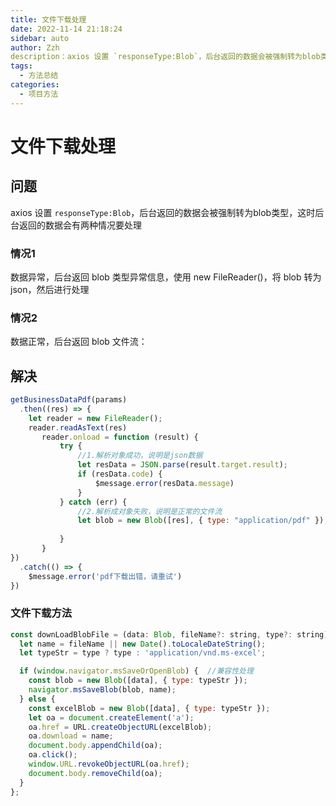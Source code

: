 ```yaml
---
title: 文件下载处理
date: 2022-11-14 21:18:24
sidebar: auto
author: Zzh
description：axios 设置 `responseType:Blob`，后台返回的数据会被强制转为blob类型，这时后台返回的数据会有两种情况要处理
tags:
  - 方法总结
categories:
  - 项目方法
---
```


# 文件下载处理

## 问题

axios 设置 `responseType:Blob`，后台返回的数据会被强制转为blob类型，这时后台返回的数据会有两种情况要处理

### 情况1

数据异常，后台返回 blob 类型异常信息，使用 new FileReader()，将 blob 转为 json，然后进行处理

### 情况2

数据正常，后台返回 blob 文件流：

## 解决

```javascript
getBusinessDataPdf(params)
  .then((res) => {  
    let reader = new FileReader();  
    reader.readAsText(res)  
       reader.onload = function (result) {  
           try {  
               //1.解析对象成功，说明是json数据 
               let resData = JSON.parse(result.target.result);  
               if (resData.code) {  
                   $message.error(resData.message)    
               }  
           } catch (err) {  
               //2.解析成对象失败，说明是正常的文件流  
               let blob = new Blob([res], { type: "application/pdf" });  
               
           }  
       }  
})
  .catch(() => {  
    $message.error('pdf下载出错，请重试')    
})
```

### 文件下载方法

```javascript
const downLoadBlobFile = (data: Blob, fileName?: string, type?: string) => { 		//type为Mime类型
  let name = fileName || new Date().toLocaleDateString();
  let typeStr = type ? type : 'application/vnd.ms-excel';

  if (window.navigator.msSaveOrOpenBlob) {  //兼容性处理
    const blob = new Blob([data], { type: typeStr });
    navigator.msSaveBlob(blob, name);
  } else {
    const excelBlob = new Blob([data], { type: typeStr });
    let oa = document.createElement('a');
    oa.href = URL.createObjectURL(excelBlob);
    oa.download = name;
    document.body.appendChild(oa);
    oa.click();
    window.URL.revokeObjectURL(oa.href);
    document.body.removeChild(oa);
  }
};
```
